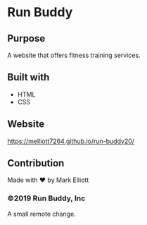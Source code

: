 # Run Buddy

## Purpose
A website that offers fitness training services.

## Built with
* HTML
* CSS

## Website
https://melliott7264.github.io/run-buddy20/

## Contribution
Made with :heart: by Mark Elliott

### ©️2019 Run Buddy, Inc

A small remote change.
